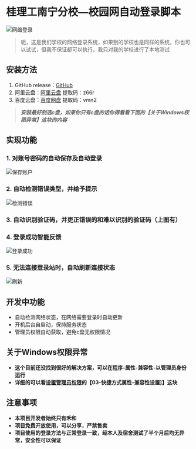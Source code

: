 # 桂理工南宁分校—校园网自动登录脚本
![网络登录](https://github.com/suhexia/GlutnnLogin/assets/55019115/bd5b5764-be65-43ff-9f9a-4cdf00df1543)

> 呃，这是我们学校的网络登录系统，如果别的学校也是同样的系统，你也可以试试，但我不保证都可以执行，我只对我的学校进行了本地测试

## 安装方法
 1. GitHub release：[GitHub](https://github.com/suhexia/GlutnnLogin/releases)
 2. 阿里云盘：[阿里云盘](https://www.aliyundrive.com/s/d8FqDZb3i8A)  提取码：z66r
 3. 百度云盘：[百度网盘](https://pan.baidu.com/s/1nl4goIG-DFF_oMxM1aP4mg?pwd=vmn2)   提取码：vmn2
 > ***安装最好别选c盘，如果你只有c盘的话你得看看下面的【关于Windows权限异常】这块的内容***
 
## 实现功能
### 1. 对账号密码的自动保存及自动登录
![保存账户](https://github.com/suhexia/GlutnnLogin/assets/55019115/fd84d7cc-97c7-4362-8be8-d964fe9a6ff4)

### 2. 自动检测错误类型，并给予提示
![检测错误](https://github.com/suhexia/GlutnnLogin/assets/55019115/688faa0b-11ad-4aad-b5ac-56c0bf0f69d2)

### 3. 自动识别验证码，并更正错误的和难以识别的验证码（上图有）

### 4. 登录成功智能反馈
![登录成功](https://github.com/suhexia/GlutnnLogin/assets/55019115/53263474-b734-43df-98a1-b14934e47037)

### 5. 无法连接登录站时，自动刷新连接状态
![刷新](https://github.com/suhexia/GlutnnLogin/assets/55019115/5f7761f0-4c88-4a56-9f36-03872fcec802)


## 开发中功能
- 自动检测网络状态，在网络需要登录时自动更新
- 开机后台自启动，保持服务状态
- 管理员权限自动获取，避免c盘无权限情况

## 关于Windows权限异常
- **这个目前还没找到很好的解决方案，可以在程序-属性-兼容性-以管理员身份运行**
- **详细的可以看[设置管理员权限](https://zhuanlan.zhihu.com/p/135435104)的【03-快捷方式属性-兼容性设置]】这块**
	
## 注意事项
 - **本项目开发者始终只有禾和**
 - **项目免费开放使用，可以分享，严禁售卖**
 - **项目使用的登录方法与正常登录一致，经本人及宿舍测试了半个月后均无异常，安全性可以保证**
